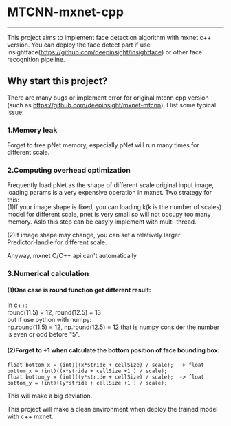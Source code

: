 # MTCNN-mxnet-cpp
--------------------
This project aims to implement face detection algorithm with mxnet c++ version. You can deploy the face detect part if use insightface(https://github.com/deepinsight/insightface) or other face recognition pipeline.

## Why start this project?
There are many bugs or implement error for original mtcnn cpp version (such as https://github.com/deepinsight/mxnet-mtcnn), I list some typical issue:

### 1.Memory leak
Forget to free pNet memory, especially pNet will run many times for different scale.
    
### 2.Computing overhead optimization
Frequently load pNet as the shape of different scale original input image, loading params is a very expensive operation in mxnet. Two strategy for this:  
(1)If your image shape is fixed, you can loading k(k is the number of scales) model for different scale, pnet is very small so will    not occupy too many memory. Aslo this step can be easyly implement with multi-thread.

(2)If image shape may change, you can set a relatively larger PredictorHandle for different scale.
    
Anyway, mxnet C/C++ api can't automatically 

### 3.Numerical calculation
#### (1)One case is round function get different result:
In c++:  
    round(11.5) = 12, round(12.5) = 13        
but if use python with numpy:  
    np.round(11.5) = 12, np.round(12.5) = 12
that is numpy consider the number is even or odd before "5".
#### (2)Forget to +1 when calculate the bottom position of face bounding box:  
    float bottom_x = (int)((x*stride + cellSize) / scale);  -> float bottom_x = (int)((x*stride + cellSize +1 ) / scale); 
    float bottom_y = (int)((y*stride + cellSize) / scale);  -> float bottom_y = (int)((y*stride + cellSize +1 ) / scale);

This will make a big deviation.

This project will make a clean environment when deploy the trained model with c++ mxnet.
